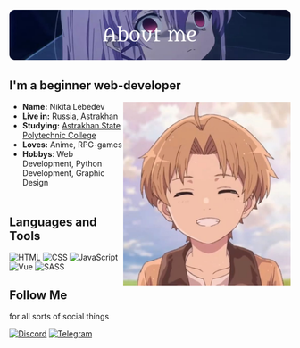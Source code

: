 <div>

![Header](https://github.com/Nicanev/Nicanev/blob/main/img/about-me.png)

<div>

## I'm a beginner web-developer

<img src="https://github.com/Nicanev/Nicanev/blob/main/img/Profile.png" align="right" width="300" />

- **Name:** Nikita Lebedev
- **Live in:** Russia, Astrakhan
- **Studying:** [Astrakhan State Polytechnic College](https://www.aspc-edu.ru/)
- **Loves:** Anime, RPG-games
- **Hobbys**: Web Development, Python Development, Graphic Design

</div>

<div style="margin-top: 50px;">

## Languages and Tools

![HTML](https://img.shields.io/badge/-HTML-000000?style=for-the-badge&logo=HTML5)
![CSS](https://img.shields.io/badge/-CSS-000000?style=for-the-badge&logo=CSS3&logoColor=2965F1)
![JavaScript](https://img.shields.io/badge/-JavaScript-000000?style=for-the-badge&logo=JavaScript)
![Vue](https://img.shields.io/badge/-Vue.js-000000?style=for-the-badge&logo=Vue.js)
![SASS](https://img.shields.io/badge/-SASS-000000?style=for-the-badge&logo=SASS)

</div>

## Follow Me

for all sorts of social things

[![Discord](https://img.shields.io/badge/CyberSnake%20-%237289DA.svg?&style=for-the-badge&logo=Discord&logoColor=white)](https://discordapp.com/users/349545094422069258/)
[![Telegram](https://img.shields.io/badge/LegendaryDarkLord%20-%234DA2F8.svg?&style=for-the-badge&logo=Telegram&logoColor=white)](https://t.me/LegendaryDarkLord)

</div>
